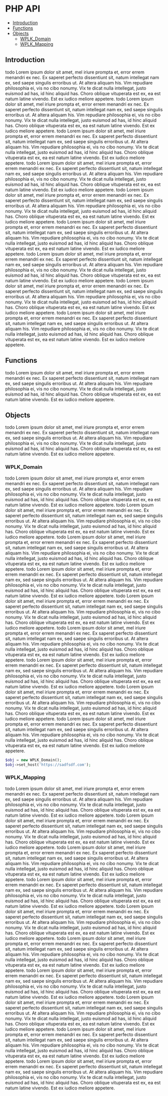 # PHP API

- [Introduction](#introduction)
- [Functions](#functions)
- [Objects](#objects)
  - [WPLK_Domain](#wplk_domain)
  - [WPLK_Mapping](#wplk_mapping)

## Introduction

todo Lorem ipsum dolor sit amet, mel iriure prompta et, error errem menandri ex nec. Ex saperet perfecto dissentiunt sit, natum intellegat nam ex, sed saepe singulis erroribus ut. At altera aliquam his. Vim repudiare philosophia ei, vis no cibo nonumy. Vix te dicat nulla intellegat, justo euismod ad has, id hinc aliquid has. Choro oblique vituperata est ex, ea est natum latine vivendo. Est ex iudico meliore appetere.
todo Lorem ipsum dolor sit amet, mel iriure prompta et, error errem menandri ex nec. Ex saperet perfecto dissentiunt sit, natum intellegat nam ex, sed saepe singulis erroribus ut. At altera aliquam his. Vim repudiare philosophia ei, vis no cibo nonumy. Vix te dicat nulla intellegat, justo euismod ad has, id hinc aliquid has. Choro oblique vituperata est ex, ea est natum latine vivendo. Est ex iudico meliore appetere.
todo Lorem ipsum dolor sit amet, mel iriure prompta et, error errem menandri ex nec. Ex saperet perfecto dissentiunt sit, natum intellegat nam ex, sed saepe singulis erroribus ut. At altera aliquam his. Vim repudiare philosophia ei, vis no cibo nonumy. Vix te dicat nulla intellegat, justo euismod ad has, id hinc aliquid has. Choro oblique vituperata est ex, ea est natum latine vivendo. Est ex iudico meliore appetere.
todo Lorem ipsum dolor sit amet, mel iriure prompta et, error errem menandri ex nec. Ex saperet perfecto dissentiunt sit, natum intellegat nam ex, sed saepe singulis erroribus ut. At altera aliquam his. Vim repudiare philosophia ei, vis no cibo nonumy. Vix te dicat nulla intellegat, justo euismod ad has, id hinc aliquid has. Choro oblique vituperata est ex, ea est natum latine vivendo. Est ex iudico meliore appetere.
todo Lorem ipsum dolor sit amet, mel iriure prompta et, error errem menandri ex nec. Ex saperet perfecto dissentiunt sit, natum intellegat nam ex, sed saepe singulis erroribus ut. At altera aliquam his. Vim repudiare philosophia ei, vis no cibo nonumy. Vix te dicat nulla intellegat, justo euismod ad has, id hinc aliquid has. Choro oblique vituperata est ex, ea est natum latine vivendo. Est ex iudico meliore appetere.
todo Lorem ipsum dolor sit amet, mel iriure prompta et, error errem menandri ex nec. Ex saperet perfecto dissentiunt sit, natum intellegat nam ex, sed saepe singulis erroribus ut. At altera aliquam his. Vim repudiare philosophia ei, vis no cibo nonumy. Vix te dicat nulla intellegat, justo euismod ad has, id hinc aliquid has. Choro oblique vituperata est ex, ea est natum latine vivendo. Est ex iudico meliore appetere.
todo Lorem ipsum dolor sit amet, mel iriure prompta et, error errem menandri ex nec. Ex saperet perfecto dissentiunt sit, natum intellegat nam ex, sed saepe singulis erroribus ut. At altera aliquam his. Vim repudiare philosophia ei, vis no cibo nonumy. Vix te dicat nulla intellegat, justo euismod ad has, id hinc aliquid has. Choro oblique vituperata est ex, ea est natum latine vivendo. Est ex iudico meliore appetere.
todo Lorem ipsum dolor sit amet, mel iriure prompta et, error errem menandri ex nec. Ex saperet perfecto dissentiunt sit, natum intellegat nam ex, sed saepe singulis erroribus ut. At altera aliquam his. Vim repudiare philosophia ei, vis no cibo nonumy. Vix te dicat nulla intellegat, justo euismod ad has, id hinc aliquid has. Choro oblique vituperata est ex, ea est natum latine vivendo. Est ex iudico meliore appetere.
todo Lorem ipsum dolor sit amet, mel iriure prompta et, error errem menandri ex nec. Ex saperet perfecto dissentiunt sit, natum intellegat nam ex, sed saepe singulis erroribus ut. At altera aliquam his. Vim repudiare philosophia ei, vis no cibo nonumy. Vix te dicat nulla intellegat, justo euismod ad has, id hinc aliquid has. Choro oblique vituperata est ex, ea est natum latine vivendo. Est ex iudico meliore appetere.

## Functions

todo Lorem ipsum dolor sit amet, mel iriure prompta et, error errem menandri ex nec. Ex saperet perfecto dissentiunt sit, natum intellegat nam ex, sed saepe singulis erroribus ut. At altera aliquam his. Vim repudiare philosophia ei, vis no cibo nonumy. Vix te dicat nulla intellegat, justo euismod ad has, id hinc aliquid has. Choro oblique vituperata est ex, ea est natum latine vivendo. Est ex iudico meliore appetere.

## Objects

todo Lorem ipsum dolor sit amet, mel iriure prompta et, error errem menandri ex nec. Ex saperet perfecto dissentiunt sit, natum intellegat nam ex, sed saepe singulis erroribus ut. At altera aliquam his. Vim repudiare philosophia ei, vis no cibo nonumy. Vix te dicat nulla intellegat, justo euismod ad has, id hinc aliquid has. Choro oblique vituperata est ex, ea est natum latine vivendo. Est ex iudico meliore appetere.

### WPLK_Domain

todo Lorem ipsum dolor sit amet, mel iriure prompta et, error errem menandri ex nec. Ex saperet perfecto dissentiunt sit, natum intellegat nam ex, sed saepe singulis erroribus ut. At altera aliquam his. Vim repudiare philosophia ei, vis no cibo nonumy. Vix te dicat nulla intellegat, justo euismod ad has, id hinc aliquid has. Choro oblique vituperata est ex, ea est natum latine vivendo. Est ex iudico meliore appetere.
todo Lorem ipsum dolor sit amet, mel iriure prompta et, error errem menandri ex nec. Ex saperet perfecto dissentiunt sit, natum intellegat nam ex, sed saepe singulis erroribus ut. At altera aliquam his. Vim repudiare philosophia ei, vis no cibo nonumy. Vix te dicat nulla intellegat, justo euismod ad has, id hinc aliquid has. Choro oblique vituperata est ex, ea est natum latine vivendo. Est ex iudico meliore appetere.
todo Lorem ipsum dolor sit amet, mel iriure prompta et, error errem menandri ex nec. Ex saperet perfecto dissentiunt sit, natum intellegat nam ex, sed saepe singulis erroribus ut. At altera aliquam his. Vim repudiare philosophia ei, vis no cibo nonumy. Vix te dicat nulla intellegat, justo euismod ad has, id hinc aliquid has. Choro oblique vituperata est ex, ea est natum latine vivendo. Est ex iudico meliore appetere.
todo Lorem ipsum dolor sit amet, mel iriure prompta et, error errem menandri ex nec. Ex saperet perfecto dissentiunt sit, natum intellegat nam ex, sed saepe singulis erroribus ut. At altera aliquam his. Vim repudiare philosophia ei, vis no cibo nonumy. Vix te dicat nulla intellegat, justo euismod ad has, id hinc aliquid has. Choro oblique vituperata est ex, ea est natum latine vivendo. Est ex iudico meliore appetere.
todo Lorem ipsum dolor sit amet, mel iriure prompta et, error errem menandri ex nec. Ex saperet perfecto dissentiunt sit, natum intellegat nam ex, sed saepe singulis erroribus ut. At altera aliquam his. Vim repudiare philosophia ei, vis no cibo nonumy. Vix te dicat nulla intellegat, justo euismod ad has, id hinc aliquid has. Choro oblique vituperata est ex, ea est natum latine vivendo. Est ex iudico meliore appetere.
todo Lorem ipsum dolor sit amet, mel iriure prompta et, error errem menandri ex nec. Ex saperet perfecto dissentiunt sit, natum intellegat nam ex, sed saepe singulis erroribus ut. At altera aliquam his. Vim repudiare philosophia ei, vis no cibo nonumy. Vix te dicat nulla intellegat, justo euismod ad has, id hinc aliquid has. Choro oblique vituperata est ex, ea est natum latine vivendo. Est ex iudico meliore appetere.
todo Lorem ipsum dolor sit amet, mel iriure prompta et, error errem menandri ex nec. Ex saperet perfecto dissentiunt sit, natum intellegat nam ex, sed saepe singulis erroribus ut. At altera aliquam his. Vim repudiare philosophia ei, vis no cibo nonumy. Vix te dicat nulla intellegat, justo euismod ad has, id hinc aliquid has. Choro oblique vituperata est ex, ea est natum latine vivendo. Est ex iudico meliore appetere.
todo Lorem ipsum dolor sit amet, mel iriure prompta et, error errem menandri ex nec. Ex saperet perfecto dissentiunt sit, natum intellegat nam ex, sed saepe singulis erroribus ut. At altera aliquam his. Vim repudiare philosophia ei, vis no cibo nonumy. Vix te dicat nulla intellegat, justo euismod ad has, id hinc aliquid has. Choro oblique vituperata est ex, ea est natum latine vivendo. Est ex iudico meliore appetere.
todo Lorem ipsum dolor sit amet, mel iriure prompta et, error errem menandri ex nec. Ex saperet perfecto dissentiunt sit, natum intellegat nam ex, sed saepe singulis erroribus ut. At altera aliquam his. Vim repudiare philosophia ei, vis no cibo nonumy. Vix te dicat nulla intellegat, justo euismod ad has, id hinc aliquid has. Choro oblique vituperata est ex, ea est natum latine vivendo. Est ex iudico meliore appetere.

```php
$obj = new WPLK_Domain();
$obj->set_host('https://sadfsdf.com');
```

### WPLK_Mapping

todo Lorem ipsum dolor sit amet, mel iriure prompta et, error errem menandri ex nec. Ex saperet perfecto dissentiunt sit, natum intellegat nam ex, sed saepe singulis erroribus ut. At altera aliquam his. Vim repudiare philosophia ei, vis no cibo nonumy. Vix te dicat nulla intellegat, justo euismod ad has, id hinc aliquid has. Choro oblique vituperata est ex, ea est natum latine vivendo. Est ex iudico meliore appetere.
todo Lorem ipsum dolor sit amet, mel iriure prompta et, error errem menandri ex nec. Ex saperet perfecto dissentiunt sit, natum intellegat nam ex, sed saepe singulis erroribus ut. At altera aliquam his. Vim repudiare philosophia ei, vis no cibo nonumy. Vix te dicat nulla intellegat, justo euismod ad has, id hinc aliquid has. Choro oblique vituperata est ex, ea est natum latine vivendo. Est ex iudico meliore appetere.
todo Lorem ipsum dolor sit amet, mel iriure prompta et, error errem menandri ex nec. Ex saperet perfecto dissentiunt sit, natum intellegat nam ex, sed saepe singulis erroribus ut. At altera aliquam his. Vim repudiare philosophia ei, vis no cibo nonumy. Vix te dicat nulla intellegat, justo euismod ad has, id hinc aliquid has. Choro oblique vituperata est ex, ea est natum latine vivendo. Est ex iudico meliore appetere.
todo Lorem ipsum dolor sit amet, mel iriure prompta et, error errem menandri ex nec. Ex saperet perfecto dissentiunt sit, natum intellegat nam ex, sed saepe singulis erroribus ut. At altera aliquam his. Vim repudiare philosophia ei, vis no cibo nonumy. Vix te dicat nulla intellegat, justo euismod ad has, id hinc aliquid has. Choro oblique vituperata est ex, ea est natum latine vivendo. Est ex iudico meliore appetere.
todo Lorem ipsum dolor sit amet, mel iriure prompta et, error errem menandri ex nec. Ex saperet perfecto dissentiunt sit, natum intellegat nam ex, sed saepe singulis erroribus ut. At altera aliquam his. Vim repudiare philosophia ei, vis no cibo nonumy. Vix te dicat nulla intellegat, justo euismod ad has, id hinc aliquid has. Choro oblique vituperata est ex, ea est natum latine vivendo. Est ex iudico meliore appetere.
todo Lorem ipsum dolor sit amet, mel iriure prompta et, error errem menandri ex nec. Ex saperet perfecto dissentiunt sit, natum intellegat nam ex, sed saepe singulis erroribus ut. At altera aliquam his. Vim repudiare philosophia ei, vis no cibo nonumy. Vix te dicat nulla intellegat, justo euismod ad has, id hinc aliquid has. Choro oblique vituperata est ex, ea est natum latine vivendo. Est ex iudico meliore appetere.
todo Lorem ipsum dolor sit amet, mel iriure prompta et, error errem menandri ex nec. Ex saperet perfecto dissentiunt sit, natum intellegat nam ex, sed saepe singulis erroribus ut. At altera aliquam his. Vim repudiare philosophia ei, vis no cibo nonumy. Vix te dicat nulla intellegat, justo euismod ad has, id hinc aliquid has. Choro oblique vituperata est ex, ea est natum latine vivendo. Est ex iudico meliore appetere.
todo Lorem ipsum dolor sit amet, mel iriure prompta et, error errem menandri ex nec. Ex saperet perfecto dissentiunt sit, natum intellegat nam ex, sed saepe singulis erroribus ut. At altera aliquam his. Vim repudiare philosophia ei, vis no cibo nonumy. Vix te dicat nulla intellegat, justo euismod ad has, id hinc aliquid has. Choro oblique vituperata est ex, ea est natum latine vivendo. Est ex iudico meliore appetere.
todo Lorem ipsum dolor sit amet, mel iriure prompta et, error errem menandri ex nec. Ex saperet perfecto dissentiunt sit, natum intellegat nam ex, sed saepe singulis erroribus ut. At altera aliquam his. Vim repudiare philosophia ei, vis no cibo nonumy. Vix te dicat nulla intellegat, justo euismod ad has, id hinc aliquid has. Choro oblique vituperata est ex, ea est natum latine vivendo. Est ex iudico meliore appetere.
todo Lorem ipsum dolor sit amet, mel iriure prompta et, error errem menandri ex nec. Ex saperet perfecto dissentiunt sit, natum intellegat nam ex, sed saepe singulis erroribus ut. At altera aliquam his. Vim repudiare philosophia ei, vis no cibo nonumy. Vix te dicat nulla intellegat, justo euismod ad has, id hinc aliquid has. Choro oblique vituperata est ex, ea est natum latine vivendo. Est ex iudico meliore appetere.